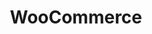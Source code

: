---
title: "WooCommerce"
seoTitle: "WooCommerce integration"
seoDescription: "Here’s how WooCommerce works with your applications to streamline your workflow."
summary: "An open-source e-commerce plug-in for WordPress that’s customisable and streamlined for retail."
lead: "Stock2Shop can integrate WooCommerce with many ERP / accounting and logistic applications. Here is how we can help you automate your business."
image: "/uploads/logo-platform-woocommerce.png"
imageAlt: woocommerce logo
type: "channel"
channel: "woocommerce"
tags: ["channel"]
aliases:
    - /integrations/woo-commerce/
---
